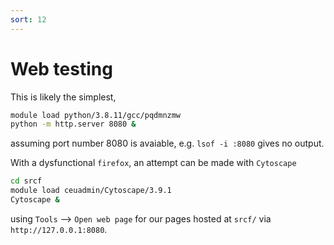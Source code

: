 ```yaml
---
sort: 12
---
```


# Web testing

This is likely the simplest,

```bash
module load python/3.8.11/gcc/pqdmnzmw
python -m http.server 8080 &
```

assuming port number 8080 is avaiable, e.g. `lsof -i :8080` gives no output. 

With a dysfunctional `firefox`, an attempt can be made with `Cytoscape`

```bash
cd srcf
module load ceuadmin/Cytoscape/3.9.1
Cytoscape &
```

using `Tools` --> `Open web page` for our pages hosted at `srcf/` via `http://127.0.0.1:8080`.
